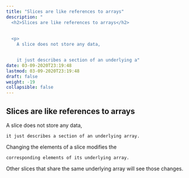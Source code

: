 ```yaml
---
title: "Slices are like references to arrays"
description: "
  <h2>Slices are like references to arrays</h2>
  
  
  <p>
    A slice does not store any data,


    it just describes a section of an underlying a"
date: 03-09-2020T23:19:48
lastmod: 03-09-2020T23:19:48
draft: false
weight: -19
collapsible: false
---
```


  <h2>Slices are like references to arrays</h2>
  
  
  <p>
    A slice does not store any data,


    it just describes a section of an underlying array.
  </p>
  

  
  <p>
    Changing the elements of a slice modifies the


    corresponding elements of its underlying array.
  </p>
  

  
  <p>
    Other slices that share the same underlying array will see those changes.
  </p>
  

	
		
	


                                                